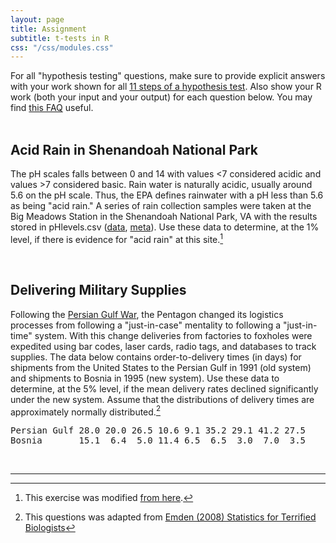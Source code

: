 ```yaml
---
layout: page
title: Assignment
subtitle: t-tests in R
css: "/css/modules.css"
---
```


<div class="alert alert-success">For all "hypothesis testing" questions, make sure to provide explicit answers with your work shown for all <a href="../11-steps">11 steps of a hypothesis test</a>. Also show your R work (both your input and your output) for each question below. You may find
<a href="http://derekogle.com/NCMTH107/resources/FAQs/AssignmentNotebook" target="_blank">this FAQ</a> useful.
</div>

<br>

## Acid Rain in Shenandoah National Park
The pH scales falls between 0 and 14 with values <7 considered acidic and values >7 considered basic. Rain water is naturally acidic, usually around 5.6 on the pH scale. Thus, the EPA defines rainwater with a pH less than 5.6 as being "acid rain." A series of rain collection samples were taken at the Big Meadows Station in the Shenandoah National Park, VA with the results stored in pHlevels.csv ([data](https://raw.githubusercontent.com/droglenc/NCData/master/pHlevels.csv), [meta](https://raw.githubusercontent.com/droglenc/NCData/master/pHlevels_meta.txt)). Use these data to determine, at the 1% level, if there is evidence for "acid rain" at this site.[^1]

<br>

## Delivering Military Supplies
Following the [Persian Gulf War](https://en.wikipedia.org/wiki/Gulf_War), the Pentagon changed its logistics processes from following a "just-in-case" mentality to following a "just-in-time" system. With this change deliveries from factories to foxholes were expedited using bar codes, laser cards, radio tags, and databases to track supplies. The data below contains order-to-delivery times (in days) for shipments from the United States to the Persian Gulf in 1991 (old system) and shipments to Bosnia in 1995 (new system). Use these data to determine, at the 5% level, if the mean delivery rates declined significantly under the new system. Assume that the distributions of delivery times are approximately normally distributed.[^2]

<pre>
Persian Gulf 28.0 20.0 26.5 10.6 9.1 35.2 29.1 41.2 27.5
Bosnia       15.1  6.4  5.0 11.4 6.5  6.5  3.0  7.0  3.5
</pre>

&nbsp;

----

[^1]: This exercise was modified [from here](http://www.cvgs.k12.va.us/DIGSTATS/main/inferant/a_acidrain.htm).

[^2]: This questions was adapted from [Emden (2008) Statistics for Terrified Biologists](http://www.wiley.com/WileyCDA/WileyTitle/productCd-1405149566.html)

